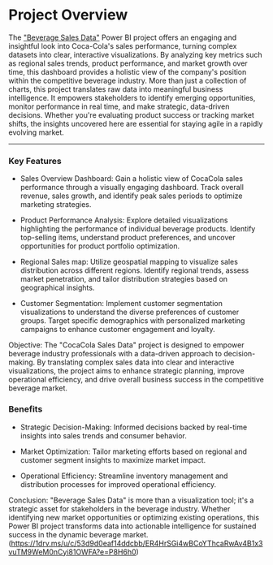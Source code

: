 # Project Overview

The ["Beverage Sales Data"](https://1drv.ms/u/c/53d9d0eaf14ddcbb/ER4HrSGi4wBCoYThcaRwAv4B1x3vuTM9WeM0nCyi81OWFA?e=3aS416) Power BI project offers an engaging and insightful look into Coca-Cola's sales performance, turning complex datasets into clear, interactive visualizations. By analyzing key metrics such as regional sales trends, product performance, and market growth over time, this dashboard provides a holistic view of the company's position within the competitive beverage industry. More than just a collection of charts, this project translates raw data into meaningful business intelligence. It empowers stakeholders to identify emerging opportunities, monitor performance in real time, and make strategic, data-driven decisions. Whether you're evaluating product success or tracking market shifts, the insights uncovered here are essential for staying agile in a rapidly evolving market.

---
### Key Features

- Sales Overview Dashboard: Gain a holistic view of CocaCola sales performance through a visually engaging dashboard. Track overall revenue, sales growth, and identify peak sales periods to optimize marketing strategies.

- Product Performance Analysis: Explore detailed visualizations highlighting the performance of individual beverage products. Identify top-selling items, understand product preferences, and uncover opportunities for product portfolio optimization.

- Regional Sales map: Utilize geospatial mapping to visualize sales distribution across different regions. Identify regional trends, assess market penetration, and tailor distribution strategies based on geographical insights.

- Customer Segmentation: Implement customer segmentation visualizations to understand the diverse preferences of customer groups. Target specific demographics with personalized marketing campaigns to enhance customer engagement and loyalty.

Objective: The "CocaCola Sales Data" project is designed to empower beverage industry professionals with a data-driven approach to decision-making. By translating complex sales data into clear and interactive visualizations, the project aims to enhance strategic planning, improve operational efficiency, and drive overall business success in the competitive beverage market.

### Benefits

- Strategic Decision-Making: Informed decisions backed by real-time insights into sales trends and consumer behavior.
  
- Market Optimization: Tailor marketing efforts based on regional and customer segment insights to maximize market impact.
  
- Operational Efficiency: Streamline inventory management and distribution processes for improved operational efficiency.
  
Conclusion: "Beverage Sales Data" is more than a visualization tool; it's a strategic asset for stakeholders in the beverage industry. Whether identifying new market opportunities or optimizing existing operations, this Power BI project transforms data into actionable intelligence for sustained success in the dynamic beverage market. (https://1drv.ms/u/c/53d9d0eaf14ddcbb/ER4HrSGi4wBCoYThcaRwAv4B1x3vuTM9WeM0nCyi81OWFA?e=P8H6h0)



